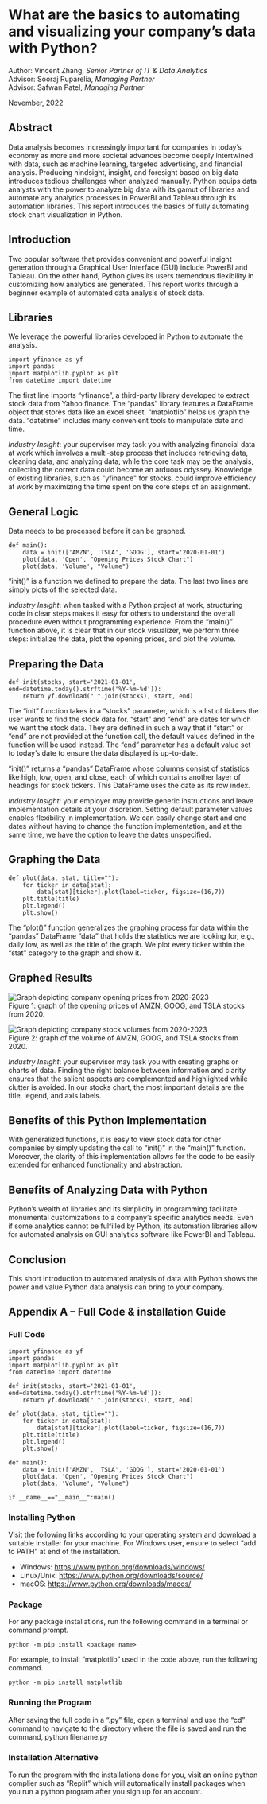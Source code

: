 # What are the basics to automating and visualizing your company’s data with Python?

Author: Vincent Zhang, *Senior Partner of IT & Data Analytics*  
Advisor: Sooraj Ruparelia, *Managing Partner*  
Advisor: Safwan Patel, *Managing Partner*

November, 2022

## Abstract

Data analysis becomes increasingly important for companies in today’s economy as more and more societal advances become deeply intertwined with data, such as machine learning, targeted advertising, and financial analysis. Producing hindsight, insight, and foresight based on big data introduces tedious challenges when analyzed manually. Python equips data analysts with the power to analyze big data with its gamut of libraries and automate any analytics processes in PowerBI and Tableau through its automation libraries. This report introduces the basics of fully automating stock chart visualization in Python.

## Introduction

Two popular software that provides convenient and powerful insight generation through a Graphical User Interface (GUI) include PowerBI and Tableau. On the other hand, Python gives its users tremendous flexibility in customizing how analytics are generated. This report works through a beginner example of automated data analysis of stock data.

## Libraries

We leverage the powerful libraries developed in Python to automate the analysis.

```
import yfinance as yf
import pandas
import matplotlib.pyplot as plt
from datetime import datetime
```

The first line imports “yfinance”, a third-party library developed to extract stock data from Yahoo finance. The “pandas” library features a DataFrame object that stores data like an excel sheet. “matplotlib” helps us graph the data. “datetime” includes many convenient tools to manipulate date and time.

*Industry Insight*: your supervisor may task you with analyzing financial data at work which involves a multi-step process that includes retrieving data, cleaning data, and analyzing data; while the core task may be the analysis, collecting the correct data could become an arduous odyssey. Knowledge of existing libraries, such as "yfinance" for stocks, could improve efficiency at work by maximizing the time spent on the core steps of an assignment.

## General Logic

Data needs to be processed before it can be graphed.

```
def main():
    data = init(['AMZN', 'TSLA', 'GOOG'], start='2020-01-01')
    plot(data, 'Open', "Opening Prices Stock Chart")
    plot(data, 'Volume', "Volume")
```

“init()” is a function we defined to prepare the data. The last two lines are simply plots of the selected data.

*Industry Insight*: when tasked with a Python project at work, structuring code in clear steps makes it easy for others to understand the overall procedure even without programming experience. From the “main()” function above, it is clear that in our stock visualizer, we perform three steps: initialize the data, plot the opening prices, and plot the volume.

## Preparing the Data

```
def init(stocks, start='2021-01-01', end=datetime.today().strftime('%Y-%m-%d')):
    return yf.download(" ".join(stocks), start, end)
```

The “init” function takes in a “stocks” parameter, which is a list of tickers the user wants to find the stock data for. “start” and “end” are dates for which we want the stock data. They are defined in such a way that if “start” or “end” are not provided at the function call, the default values defined in the function will be used instead. The “end” parameter has a default value set to today’s date to ensure the data displayed is up-to-date.

“init()” returns a “pandas” DataFrame whose columns consist of statistics like high, low, open, and close, each of which contains another layer of headings for stock tickers. This DataFrame uses the date as its row index.

*Industry Insight*: your employer may provide generic instructions and leave implementation details at your discretion. Setting default parameter values enables flexibility in implementation. We can easily change start and end dates without having to change the function implementation, and at the same time, we have the option to leave the dates unspecified.

## Graphing the Data

```
def plot(data, stat, title=""):
    for ticker in data[stat]:
        data[stat][ticker].plot(label=ticker, figsize=(16,7))
    plt.title(title)
    plt.legend()
    plt.show()
```

The “plot()” function generalizes the graphing process for data within the “pandas” DataFrame “data” that holds the statistics we are looking for, e.g., daily low, as well as the title of the graph. We plot every ticker within the “stat” category to the graph and show it.

## Graphed Results

![Graph depicting company opening prices from 2020-2023](/Research%20Articles/Data%20Opening%20Prices.png)  
Figure 1: graph of the opening prices of AMZN, GOOG, and TSLA stocks from 2020.

![Graph depicting company stock volumes from 2020-2023](/Research%20Articles/Data%20Stock%20Volume.png)  
Figure 2: graph of the volume of AMZN, GOOG, and TSLA stocks from 2020.

*Industry Insight*: your supervisor may task you with creating graphs or charts of data. Finding the right balance between information and clarity ensures that the salient aspects are complemented and highlighted while clutter is avoided. In our stocks chart, the most important details are the title, legend, and axis labels.

## Benefits of this Python Implementation

With generalized functions, it is easy to view stock data for other companies by simply updating the call to “init()” in the “main()” function. Moreover, the clarity of this implementation allows for the code to be easily extended for enhanced functionality and abstraction.

## Benefits of Analyzing Data with Python

Python’s wealth of libraries and its simplicity in programming facilitate monumental customizations to a company’s specific analytics needs. Even if some analytics cannot be fulfilled by Python, its automation libraries allow for automated analysis on GUI analytics software like PowerBI and Tableau.

## Conclusion

This short introduction to automated analysis of data with Python shows the power and value Python data analysis can bring to your company.

## Appendix A – Full Code & installation Guide

### Full Code

```
import yfinance as yf
import pandas
import matplotlib.pyplot as plt
from datetime import datetime

def init(stocks, start='2021-01-01', end=datetime.today().strftime('%Y-%m-%d')):
    return yf.download(" ".join(stocks), start, end)

def plot(data, stat, title=""):
    for ticker in data[stat]:
        data[stat][ticker].plot(label=ticker, figsize=(16,7))
    plt.title(title)
    plt.legend()
    plt.show()

def main():
    data = init(['AMZN', 'TSLA', 'GOOG'], start='2020-01-01')
    plot(data, 'Open', "Opening Prices Stock Chart")
    plot(data, 'Volume', "Volume")

if __name__=="__main__":main()
```

### Installing Python

Visit the following links according to your operating system and download a suitable installer for your machine. For Windows user, ensure to select “add to PATH” at end of the installation.  
- Windows: https://www.python.org/downloads/windows/
- Linux/Unix: https://www.python.org/downloads/source/
- macOS: https://www.python.org/downloads/macos/

### Package 

For any package installations, run the following command in a terminal or command prompt.

```
python -m pip install <package name>
```

For example, to install “matplotlib” used in the code above, run the following command.

```
python -m pip install matplotlib
```

### Running the Program

After saving the full code in a “.py” file, open a terminal and use the “cd” command to navigate to the directory where the file is saved and run the command, python filename.py

### Installation Alternative

To run the program with the installations done for you, visit an online python complier such as “Replit” which will automatically install packages when you run a python program after you sign up for an account.
